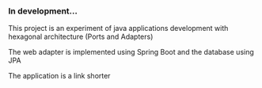 ### In development...

<p>This project is an experiment of java applications development with hexagonal architecture (Ports and Adapters) </p>
<p>The web adapter is implemented using Spring Boot and the database using JPA</p>

<p>The application is a link shorter</p>
